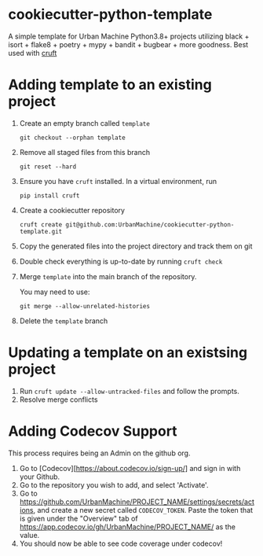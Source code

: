# cookiecutter-python-template

A simple template for Urban Machine Python3.8+ projects utilizing black + isort + flake8 + poetry + mypy + bandit + bugbear + more goodness. Best used with [cruft](https://timothycrosley.github.io/cruft/)

# Adding template to an existing project

1) Create an empty branch called `template`
   ```shell
   git checkout --orphan template 
   ```
2) Remove all staged files from this branch
   ```shell
   git reset --hard 
   ```
3) Ensure you have `cruft` installed. In a virtual environment, run
   ```shell
   pip install cruft
   ```
4) Create a cookiecutter repository
   ```shell
   cruft create git@github.com:UrbanMachine/cookiecutter-python-template.git
   ```
5) Copy the generated files into the project directory and track them on git
6) Double check everything is up-to-date by running `cruft check`
7) Merge `template` into the main branch of the repository. 

   You may need to use:
   ```shell
   git merge --allow-unrelated-histories
   ```
8) Delete the `template` branch
   
# Updating a template on an existsing project 
1) Run `cruft update --allow-untracked-files` and follow the prompts.
2) Resolve merge conflicts

# Adding Codecov Support
This process requires being an Admin on the github org.
1) Go to [Codecov][https://about.codecov.io/sign-up/] and sign in with your Github.
2) Go to the repository you wish to add, and select 'Activate'. 
3) Go to https://github.com/UrbanMachine/PROJECT_NAME/settings/secrets/actions, and create a new secret called `CODECOV_TOKEN`. Paste the token that is given under the "Overview" tab of https://app.codecov.io/gh/UrbanMachine/PROJECT_NAME/ as the value.
4) You should now be able to see code coverage under codecov!
